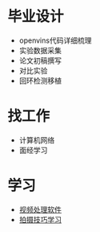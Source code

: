 # 毕业设计
* openvins代码详细梳理
* 实验数据采集
* 论文初稿撰写
* 对比实验
* 回环检测移植

# 找工作
* 计算机网络
* 面经学习

# 学习
* [视频处理软件](https://www.bilibili.com/video/BV1ut411S7j7?p=1&vd_source=16d2a5d2fd87591e8453c2b777cfe9af)
* [拍摄技巧学习](https://www.bilibili.com/video/BV1pv411H78e?p=1&vd_source=16d2a5d2fd87591e8453c2b777cfe9af)
